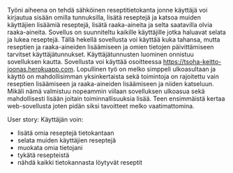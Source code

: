 Työni aiheena on tehdä sähköinen reseptitietokanta jonne käyttäjä voi kirjautua sisään omilla tunnuksilla, lisätä reseptejä ja katsoa muiden käyttäjien lisäämiä reseptejä, lisätä raaka-aineita ja selta saatavilla olvia raaka-aineita. Sovellus on suunniteltu kaikille käyttäjille jotka haluavat selata ja lukea reseptejä.
Tällä hekellä sovellusta voi käyttää kuka tahansa, mutta reseptien ja raaka-aineiden lisäämiseen ja omien tietojen päivittämiseen tarvitset käyttäjätunnukset. Käyttäjätunnusten luominen onnistuu sovelluksen kautta. Sovellusta voi käyttää osoitteessa https://tsoha-keitto-joonas.herokuapp.com.
Lopullinen työ on melko simppeli ulkoasultaan ja käyttö on mahdollisimman yksinkertaista sekä toimintoja on rajoitettu vain reseptien lisäämiseen ja raaka-aineiden lisäämiseen ja niiden katseluun. Mikäli nämä valmistuu nopeammin viilaan sovelluksen ulkoasua sekä mahdollisesti lisään joitain toiminnallisuuksia lisää.
Teen ensimmäistä kertaa web-sovellusta joten pidän siksi tavoitteet melko vaatimattomina.

User story:
Käyttäjän voin: 
- lisätä omia reseptejä tietokantaan
- selata muiden käyttäjien reseptejä
- muokata omia tietojani
- tykätä resepteistä
- nähdä kaikki tietokannasta löytyvät reseptit


